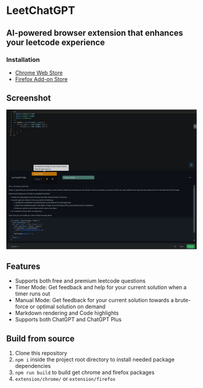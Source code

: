 # LeetChatGPT
## AI-powered browser extension that enhances your leetcode experience
### Installation
- [Chrome Web Store]()
- [Firefox Add-on Store](https://addons.mozilla.org/en-US/firefox/addon/leetchatgpt)

## Screenshot
![Screenshot](promotion/screenshot.png?raw=true)

## Features
- Supports both free and premium leetcode questions
- Timer Mode: Get feedback and help for your current solution when a timer runs out
- Manual Mode: Get feedback for your current solution towards a brute-force or optimal solution on demand
- Markdown rendering and Code highlights
- Supports both ChatGPT and ChatGPT Plus

## Build from source
1. Clone this repository
2. `npm i` inside the project root directory to install needed package dependencies
3. `npm run build` to build get chrome and firefox packages
4. `extension/chrome/` or `extension/firefox`
